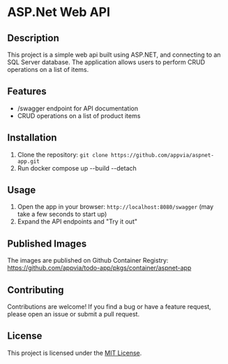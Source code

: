 # ASP.Net Web API

## Description

This project is a simple web api built using ASP.NET, and connecting to an SQL Server database. The application allows users to perform CRUD operations on a list of items.

## Features

- /swagger endpoint for API documentation
- CRUD operations on a list of product items

## Installation

1. Clone the repository: `git clone https://github.com/appvia/aspnet-app.git`
2. Run docker compose up --build --detach

## Usage

1. Open the app in your browser: `http://localhost:8080/swagger` (may take a few seconds to start up)
2. Expand the API endpoints and "Try it out"

## Published Images

The images are published on Github Container Registry: https://github.com/appvia/todo-app/pkgs/container/aspnet-app

## Contributing

Contributions are welcome! If you find a bug or have a feature request, please open an issue or submit a pull request.

## License

This project is licensed under the [MIT License](LICENSE).

